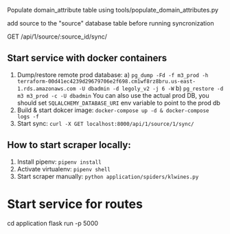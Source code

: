 Populate domain_attribute table using tools/populate_domain_attributes.py

add source to the "source" database table before running syncronization


GET /api/1/source/:source_id/sync/


## Start service with docker containers
1. Dump/restore remote prod database:
    a) `pg_dump -Fd -f m3_prod -h terraform-00d41ec4239d29679706e2f698.cm1wf8rz8bru.us-east-1.rds.amazonaws.com -U dbadmin -d legoly_v2 -j 6 -W`
    b) `pg_restore -d m3 m3_prod -c -U dbadmin`
    You can also use the actual prod DB, you should set `SQLALCHEMY_DATABASE_URI` env variable to point to the prod db
2. Build & start dokcer image: `docker-compose up -d & docker-compose logs -f`
3. Start sync: `curl -X GET localhost:8000/api/1/source/1/sync/`

## How to start scraper locally:
1. Install pipenv: `pipenv install`
2. Activate virtualenv: `pipenv shell`
3. Start scraper manually:
    `python application/spiders/klwines.py`
    
# Start service for routes
cd application
flask run -p 5000
